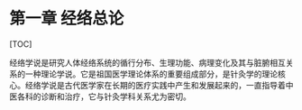 # 第一章  经络总论

[TOC]

经络学说是研究人体经络系统的循行分布、生理功能、病理变化及其与脏腑相互关系的一种理论学说。它是祖国医学理论体系的重要组成部分，是针灸学的理论核心。经络学说是古代医学家在长期的医疗实践中产生和发展起来的，一直指导着中医各科的诊断和治疗，它与针灸学科关系尤为密切。 
